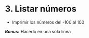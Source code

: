 # 3. Listar números

-   Imprimir los números del -100 al 100

_**Bonus:**_ Hacerlo en una sola línea
